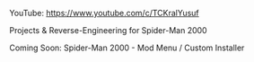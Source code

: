 YouTube: https://www.youtube.com/c/TCKralYusuf

Projects & Reverse-Engineering for Spider-Man 2000

Coming Soon:
Spider-Man 2000 - Mod Menu / Custom Installer
